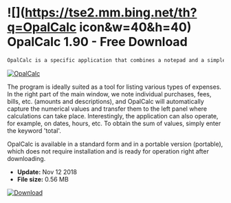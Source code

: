 # ![](https://tse2.mm.bing.net/th?q=OpalCalc icon&w=40&h=40) OpalCalc 1.90 - Free Download

```sh
OpalCalc is a specific application that combines a notepad and a simple calculator.
```
[![OpalCalc](https://gallery.dpcdn.pl/imgc/Tools/83353/g_-_420x350_1.5_-_xc2b7e1d7-eb99-45fa-83b9-1b0e345ca1ec.png)](https://softexe.net/win/business/calculators/opalcalc:afpa.html)

The program is ideally suited as a tool for listing various types of expenses. In the right part of the main window, we note individual purchases, fees, bills, etc. (amounts and descriptions), and OpalCalc will automatically capture the numerical values ​​and transfer them to the left panel where calculations can take place. Interestingly, the application can also operate, for example, on dates, hours, etc. To obtain the sum of values, simply enter the keyword 'total'.
 
 OpalCalc is available in a standard form and in a portable version (portable), which does not require installation and is ready for operation right after downloading.


- **Update:** Nov 12 2018
- **File size:** 0.56 MB

[![Download](https://cdn.softexe.net/static/img/download.png)](https://softexe.net/win/business/calculators/opalcalc:afpa.html)

